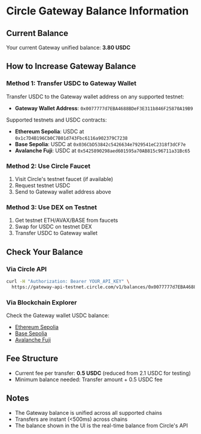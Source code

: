 # Circle Gateway Balance Information

## Current Balance
Your current Gateway unified balance: **3.80 USDC**

## How to Increase Gateway Balance

### Method 1: Transfer USDC to Gateway Wallet
Transfer USDC to the Gateway wallet address on any supported testnet:
- **Gateway Wallet Address**: `0x0077777d7EBA4688BDeF3E311b846F25870A19B9`

Supported testnets and USDC contracts:
- **Ethereum Sepolia**: USDC at `0x1c7D4B196Cb0C7B01d743Fbc6116a902379C7238`
- **Base Sepolia**: USDC at `0x036CbD53842c5426634e7929541eC2318f3dCF7e`
- **Avalanche Fuji**: USDC at `0x5425890298aed601595a70AB815c96711a31Bc65`

### Method 2: Use Circle Faucet
1. Visit Circle's testnet faucet (if available)
2. Request testnet USDC
3. Send to Gateway wallet address above

### Method 3: Use DEX on Testnet
1. Get testnet ETH/AVAX/BASE from faucets
2. Swap for USDC on testnet DEX
3. Transfer USDC to Gateway wallet

## Check Your Balance

### Via Circle API
```bash
curl -H "Authorization: Bearer YOUR_API_KEY" \
  https://gateway-api-testnet.circle.com/v1/balances/0x0077777d7EBA4688BDeF3E311b846F25870A19B9
```

### Via Blockchain Explorer
Check the Gateway wallet USDC balance:
- [Ethereum Sepolia](https://sepolia.etherscan.io/token/0x1c7D4B196Cb0C7B01d743Fbc6116a902379C7238?a=0x0077777d7EBA4688BDeF3E311b846F25870A19B9)
- [Base Sepolia](https://sepolia.basescan.org/token/0x036CbD53842c5426634e7929541eC2318f3dCF7e?a=0x0077777d7EBA4688BDeF3E311b846F25870A19B9)
- [Avalanche Fuji](https://testnet.snowtrace.io/token/0x5425890298aed601595a70AB815c96711a31Bc65?a=0x0077777d7EBA4688BDeF3E311b846F25870A19B9)

## Fee Structure
- Current fee per transfer: **0.5 USDC** (reduced from 2.1 USDC for testing)
- Minimum balance needed: Transfer amount + 0.5 USDC fee

## Notes
- The Gateway balance is unified across all supported chains
- Transfers are instant (<500ms) across chains
- The balance shown in the UI is the real-time balance from Circle's API